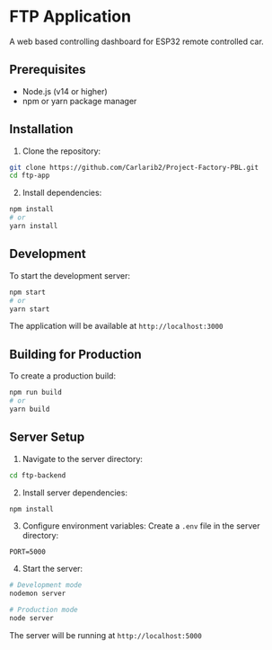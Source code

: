 # FTP Application

A web based controlling dashboard for ESP32 remote controlled car.

## Prerequisites

- Node.js (v14 or higher)
- npm or yarn package manager

## Installation

1. Clone the repository:
```bash
git clone https://github.com/Carlarib2/Project-Factory-PBL.git
cd ftp-app
```

2. Install dependencies:
```bash
npm install
# or
yarn install
```

## Development

To start the development server:
```bash
npm start
# or
yarn start
```

The application will be available at `http://localhost:3000`

## Building for Production

To create a production build:
```bash
npm run build
# or
yarn build
```

## Server Setup

1. Navigate to the server directory:
```bash
cd ftp-backend
```

2. Install server dependencies:
```bash
npm install
```

3. Configure environment variables:
Create a `.env` file in the server directory:
```
PORT=5000
```

4. Start the server:
```bash
# Development mode
nodemon server

# Production mode
node server
```

The server will be running at `http://localhost:5000`
